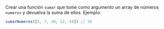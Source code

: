 Crear una función `sumar` que tome como argumento un array de números `numeros` y devuelva la suma de ellos. Ejemplo:

```javascript
sumarNumeros([5, 7, 10, 12, 24]) // 58
```